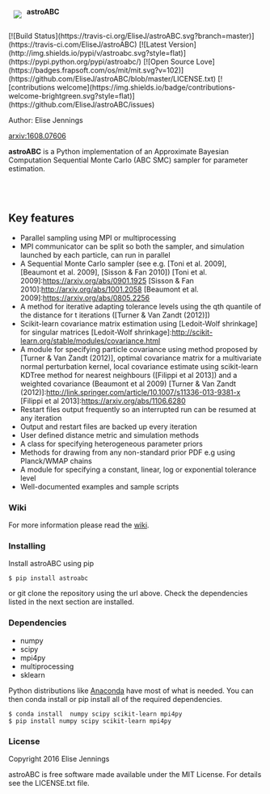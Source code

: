 
<a href="https://github.com/EliseJ/astroABC"><img src="https://github.com/EliseJ/astroABC/blob/master/abc_logo.001.jpeg"
align="left" hspace="10" vspace="6"></a>

**astroABC**

<br>
[![Build Status](https://travis-ci.org/EliseJ/astroABC.svg?branch=master)](https://travis-ci.com/EliseJ/astroABC)
[![Latest Version](http://img.shields.io/pypi/v/astroabc.svg?style=flat)](https://pypi.python.org/pypi/astroabc/)
[![Open Source Love](https://badges.frapsoft.com/os/mit/mit.svg?v=102)](https://github.com/EliseJ/astroABC/blob/master/LICENSE.txt)
 [![contributions welcome](https://img.shields.io/badge/contributions-welcome-brightgreen.svg?style=flat)](https://github.com/EliseJ/astroABC/issues)



Author: Elise Jennings

[arxiv:1608.07606](http://arxiv.org/abs/1608.07606)

**astroABC** is a Python implementation of an Approximate Bayesian Computation Sequential Monte Carlo (ABC SMC) sampler for parameter estimation. 


<br>
<br>

## Key features ##

- Parallel sampling using MPI or multiprocessing
- MPI communicator can be split so both the sampler, and simulation launched by each particle, can run in parallel
- A Sequential Monte Carlo sampler (see e.g. [Toni et al. 2009], [Beaumont et al. 2009], [Sisson & Fan 2010])
[Toni et al. 2009]:https://arxiv.org/abs/0901.1925
[Sisson & Fan 2010]:http://arxiv.org/abs/1001.2058
[Beaumont et al. 2009]:https://arxiv.org/abs/0805.2256
- A method for iterative adapting tolerance levels using the qth quantile of the distance for t iterations ([Turner & Van Zandt (2012)])
- Scikit-learn covariance matrix estimation using [Ledoit-Wolf shrinkage] for singular matrices
[Ledoit-Wolf shrinkage]:http://scikit-learn.org/stable/modules/covariance.html
- A module for specifying particle covariance using method proposed by [Turner & Van Zandt (2012)], optimal covariance matrix  for a multivariate normal perturbation kernel, local covariance estimate using scikit-learn  KDTree method for nearest neighbours ([Filippi et al 2013]) and a weighted covariance (Beaumont et al 2009)
[Turner & Van Zandt (2012)]:http://link.springer.com/article/10.1007/s11336-013-9381-x
[Filippi et al 2013]:https://arxiv.org/abs/1106.6280
- Restart files output frequently so an interrupted run can be resumed at any iteration
- Output and restart files are backed up every iteration 
- User defined distance metric and simulation methods
- A class for specifying heterogeneous parameter priors 
- Methods for drawing from any non-standard prior PDF e.g using Planck/WMAP chains 
- A module for specifying a constant, linear, log or exponential tolerance level
- Well-documented examples and sample scripts


### Wiki ###

For more information please read the [wiki](https://github.com/EliseJ/astroABC/wiki).

### Installing ###

Install astroABC using pip

```
$ pip install astroabc
```

or git clone the repository using the url above. 
Check the dependencies listed in the next section are installed.

### Dependencies ###

* numpy
* scipy
* mpi4py
* multiprocessing
* sklearn

Python distributions like [Anaconda] have most of what is needed. 
You can then conda install or pip install all of the required dependencies.

```
$ conda install  numpy scipy scikit-learn mpi4py
$ pip install numpy scipy scikit-learn mpi4py
```

[Anaconda]:https://www.continuum.io/downloads

### License ###

Copyright 2016 Elise Jennings

astroABC is free software made available under the MIT License. For details see the LICENSE.txt file.
